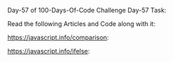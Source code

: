 


Day-57 of 100-Days-Of-Code Challenge
Day-57 Task:

Read the following Articles and Code along with it:

https://javascript.info/comparison:

https://javascript.info/ifelse:



